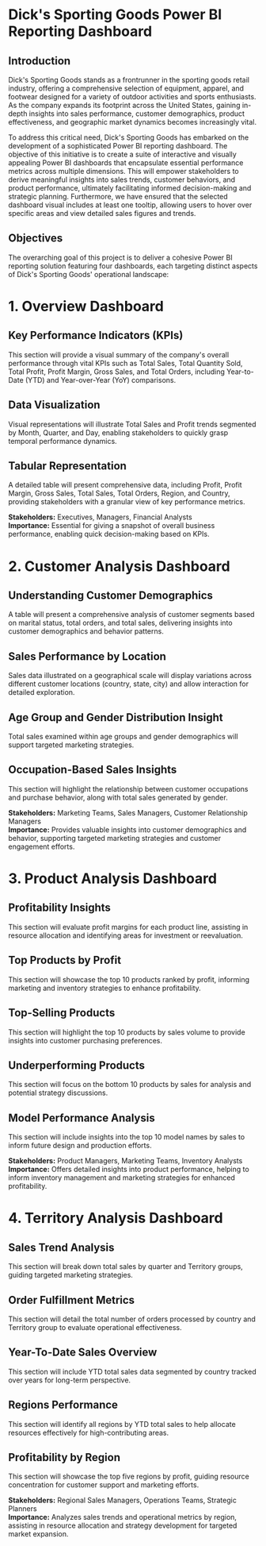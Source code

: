 # Dick's Sporting Goods Power BI Reporting Dashboard

## Introduction

Dick's Sporting Goods stands as a frontrunner in the sporting goods retail industry, offering a comprehensive selection of equipment, apparel, and footwear designed for a variety of outdoor activities and sports enthusiasts. As the company expands its footprint across the United States, gaining in-depth insights into sales performance, customer demographics, product effectiveness, and geographic market dynamics becomes increasingly vital.

To address this critical need, Dick's Sporting Goods has embarked on the development of a sophisticated Power BI reporting dashboard. The objective of this initiative is to create a suite of interactive and visually appealing Power BI dashboards that encapsulate essential performance metrics across multiple dimensions. This will empower stakeholders to derive meaningful insights into sales trends, customer behaviors, and product performance, ultimately facilitating informed decision-making and strategic planning. Furthermore, we have ensured that the selected dashboard visual includes at least one tooltip, allowing users to hover over specific areas and view detailed sales figures and trends.

## Objectives

The overarching goal of this project is to deliver a cohesive Power BI reporting solution featuring four dashboards, each targeting distinct aspects of Dick's Sporting Goods' operational landscape:

# 1. Overview Dashboard
## Key Performance Indicators (KPIs)
This section will provide a visual summary of the company's overall performance through vital KPIs such as Total Sales, Total Quantity Sold, Total Profit, Profit Margin, Gross Sales, and Total Orders, including Year-to-Date (YTD) and Year-over-Year (YoY) comparisons.

## Data Visualization
Visual representations will illustrate Total Sales and Profit trends segmented by Month, Quarter, and Day, enabling stakeholders to quickly grasp temporal performance dynamics.

## Tabular Representation
A detailed table will present comprehensive data, including Profit, Profit Margin, Gross Sales, Total Sales, Total Orders, Region, and Country, providing stakeholders with a granular view of key performance metrics.

**Stakeholders:** Executives, Managers, Financial Analysts  
**Importance:** Essential for giving a snapshot of overall business performance, enabling quick decision-making based on KPIs.

# 2. Customer Analysis Dashboard
## Understanding Customer Demographics
A table will present a comprehensive analysis of customer segments based on marital status, total orders, and total sales, delivering insights into customer demographics and behavior patterns.

## Sales Performance by Location
Sales data illustrated on a geographical scale will display variations across different customer locations (country, state, city) and allow interaction for detailed exploration.

## Age Group and Gender Distribution Insight
Total sales examined within age groups and gender demographics will support targeted marketing strategies.

## Occupation-Based Sales Insights
This section will highlight the relationship between customer occupations and purchase behavior, along with total sales generated by gender.

**Stakeholders:** Marketing Teams, Sales Managers, Customer Relationship Managers  
**Importance:** Provides valuable insights into customer demographics and behavior, supporting targeted marketing strategies and customer engagement efforts.

# 3. Product Analysis Dashboard
## Profitability Insights
This section will evaluate profit margins for each product line, assisting in resource allocation and identifying areas for investment or reevaluation.

## Top Products by Profit
This section will showcase the top 10 products ranked by profit, informing marketing and inventory strategies to enhance profitability.

## Top-Selling Products
This section will highlight the top 10 products by sales volume to provide insights into customer purchasing preferences.

## Underperforming Products
This section will focus on the bottom 10 products by sales for analysis and potential strategy discussions.

## Model Performance Analysis
This section will include insights into the top 10 model names by sales to inform future design and production efforts.

**Stakeholders:** Product Managers, Marketing Teams, Inventory Analysts  
**Importance:** Offers detailed insights into product performance, helping to inform inventory management and marketing strategies for enhanced profitability.

# 4. Territory Analysis Dashboard
## Sales Trend Analysis
This section will break down total sales by quarter and Territory groups, guiding targeted marketing strategies.

## Order Fulfillment Metrics
This section will detail the total number of orders processed by country and Territory group to evaluate operational effectiveness.

## Year-To-Date Sales Overview
This section will include YTD total sales data segmented by country tracked over years for long-term perspective.

## Regions Performance
This section will identify all regions by YTD total sales to help allocate resources effectively for high-contributing areas.

## Profitability by Region
This section will showcase the top five regions by profit, guiding resource concentration for customer support and marketing efforts.

**Stakeholders:** Regional Sales Managers, Operations Teams, Strategic Planners  
**Importance:** Analyzes sales trends and operational metrics by region, assisting in resource allocation and strategy development for targeted market expansion.
